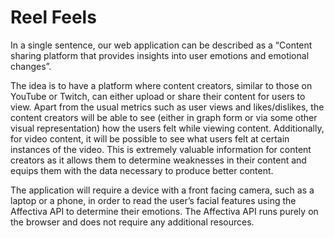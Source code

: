 # Reel Feels

In a single sentence, our web application can be described as a “Content sharing platform that provides insights into user emotions and emotional changes”. 

The idea is to have a platform where content creators, similar to those on YouTube or Twitch, can either upload or share their content for users to view. Apart from the usual metrics such as user views and likes/dislikes, the content creators will be able to see (either in graph form or via some other visual representation) how the users felt while viewing content. Additionally, for video content, it will be possible to see what users felt at certain instances of the video. This is extremely valuable information for content creators as it allows them to determine weaknesses in their content and equips them with the data necessary to produce better content.

The application will require a device with a front facing camera, such as a laptop or a phone, in order to read the user’s facial features using the Affectiva API to determine their emotions. The Affectiva API runs purely on the browser and does not require any additional resources. 


